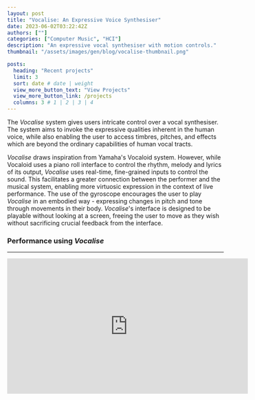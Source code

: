```yaml
---
layout: post
title: "Vocalise: An Expressive Voice Synthesiser"
date: 2023-06-02T03:22:42Z
authors: [""]
categories: ["Computer Music", "HCI"]
description: "An expressive vocal synthesiser with motion controls."
thumbnail: "/assets/images/gen/blog/vocalise-thumbnail.png"

posts:
  heading: "Recent projects"
  limit: 3
  sort: date # date | weight
  view_more_button_text: "View Projects"
  view_more_button_link: /projects
  columns: 3 # 1 | 2 | 3 | 4
---
```


The *Vocalise* system gives users intricate control over a vocal synthesiser. The system aims to invoke the expressive qualities inherent in the human voice, while also enabling the user to access timbres, pitches, and effects which are beyond the ordinary capabilities of human vocal tracts. 

*Vocalise* draws inspiration from Yamaha's Vocaloid system. However, while Vocaloid uses a piano roll interface to control the rhythm, melody and lyrics of its output, *Vocalise* uses real-time, fine-grained inputs to control the sound. This facilitates a greater connection between the performer and the musical system, enabling more virtuosic expression in the context of live performance. The use of the gyroscope encourages the user to play *Vocalise* in an embodied way - expressing changes in pitch and tone through movements in their body. *Vocalise*'s interface is designed to be playable without looking at a screen, freeing the user to move as they wish without sacrificing crucial feedback from the interface.

### Performance using *Vocalise*
----

<iframe width="560" height="315" src="https://www.youtube.com/embed/lZLrHMkT92w?si=nqN8r3d7Q0W-4Xlx" title="Performance of InVoce using Vocalise" frameborder="0" allow="accelerometer; autoplay; clipboard-write; encrypted-media; gyroscope; picture-in-picture; web-share" allowfullscreen></iframe>

